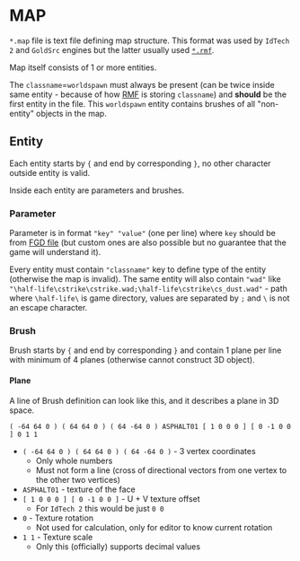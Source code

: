 # MAP

`*.map` file is text file defining map structure.
This format was used by `IdTech 2` and `GoldSrc` engines but the latter usually used [`*.rmf`](RMF.md).

Map itself consists of 1 or more entities.

The `classname`=`worldspawn` must always be present (can be twice inside same entity - because of how [RMF](RMF.md) is storing `classname`) and **should** be the first entity in the file.
This `worldspawn` entity contains brushes of all "non-entity" objects in the map.

## Entity

Each entity starts by `{` and end by corresponding `}`, no other character outside entity is valid.

Inside each entity are parameters and brushes.

### Parameter

Parameter is in format `"key" "value"` (one per line) where `key` should be from [FGD file](../Source/FGD.md) (but custom ones are also possible but no guarantee that the game will understand it).

Every entity must contain `"classname"` key to define type of the entity (otherwise the map is invalid).
The same entity will also contain `"wad"` like `"\half-life\cstrike\cstrike.wad;\half-life\cstrike\cs_dust.wad"` - path where `\half-life\` is game directory, values are separated by `;` and `\` is not an escape character.

### Brush

Brush starts by `{` and end by corresponding `}` and contain 1 plane per line with minimum of 4 planes (otherwise cannot construct 3D object).

#### Plane

A line of Brush definition can look like this, and it describes a plane in 3D space.
```
( -64 64 0 ) ( 64 64 0 ) ( 64 -64 0 ) ASPHALT01 [ 1 0 0 0 ] [ 0 -1 0 0 ] 0 1 1
```

- `( -64 64 0 ) ( 64 64 0 ) ( 64 -64 0 )` - 3 vertex coordinates
  - Only whole numbers
  - Must not form a line (cross of directional vectors from one vertex to the other two vertices)
- `ASPHALT01` - texture of the face
- `[ 1 0 0 0 ] [ 0 -1 0 0 ]` - U + V texture offset
  - For `IdTech 2` this would be just `0 0`
- `0` - Texture rotation
  - Not used for calculation, only for editor to know current rotation
- `1 1` - Texture scale
  - Only this (officially) supports decimal values
